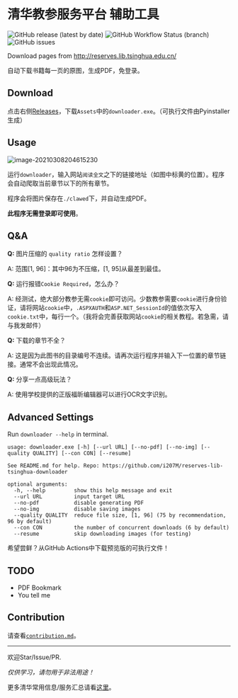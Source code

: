 # 清华教参服务平台 辅助工具

![GitHub release (latest by date)](https://img.shields.io/github/v/release/i207M/reserves-lib-tsinghua-downloader) ![GitHub Workflow Status (branch)](https://img.shields.io/github/workflow/status/i207M/reserves-lib-tsinghua-downloader/Release%20Test/main) ![GitHub issues](https://img.shields.io/github/issues/i207M/reserves-lib-tsinghua-downloader)

Download pages from http://reserves.lib.tsinghua.edu.cn/

自动下载书籍每一页的原图，生成PDF，免登录。

## Download

点击右侧[Releases](https://github.com/i207M/reserves-lib-tsinghua-downloader/releases/latest)，下载`Assets`中的`downloader.exe`。（可执行文件由Pyinstaller生成）

## Usage

![image-20210308204615230](https://i.loli.net/2021/03/08/zVAYweuK7cHk5os.png)

运行`downloader`，输入网站`阅读全文`之下的链接地址（如图中标黄的位置）。程序会自动爬取当前章节以下的所有章节。

程序会将图片保存在`./clawed`下，并自动生成PDF。

**此程序无需登录即可使用**。

## Q&A

**Q:** 图片压缩的 `quality ratio` 怎样设置？

A: 范围[1, 96]：其中96为不压缩，[1, 95]从最差到最佳。

**Q:** 运行报错`Cookie Required`，怎么办？

A: 经测试，绝大部分教参无需`cookie`即可访问。少数教参需要`cookie`进行身份验证，请将网站`cookie`中，`.ASPXAUTH`和`ASP.NET_SessionId`的值依次写入`cookie.txt`中，每行一个。（我将会完善获取网站`cookie`的相关教程。若急需，请与我发邮件）

**Q:** 下载的章节不全？

A: 这是因为此图书的目录编号不连续。请再次运行程序并输入下一位置的章节链接。通常不会出现此情况。

**Q:** 分享一点高级玩法？

A: 使用学校提供的正版福昕编辑器可以进行OCR文字识别。

## Advanced Settings

Run `downloader --help` in terminal.

```
usage: downloader.exe [-h] [--url URL] [--no-pdf] [--no-img] [--quality QUALITY] [--con CON] [--resume]

See README.md for help. Repo: https://github.com/i207M/reserves-lib-tsinghua-downloader

optional arguments:
  -h, --help         show this help message and exit
  --url URL          input target URL
  --no-pdf           disable generating PDF
  --no-img           disable saving images
  --quality QUALITY  reduce file size, [1, 96] (75 by recommendation, 96 by default)
  --con CON          the number of concurrent downloads (6 by default)
  --resume           skip downloading images (for testing)
```

希望尝鲜？从GitHub Actions中下载预览版的可执行文件！

## TODO

- PDF Bookmark
- You tell me

## Contribution

请查看[`contribution.md`](/contribution.md)。

---

欢迎Star/Issue/PR.

*仅供学习，请勿用于非法用途！*

更多清华常用信息/服务汇总请看[这里](https://github.com/ZenithalHourlyRate/thuservices)。
